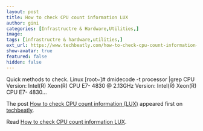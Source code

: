 ```yaml
---
layout: post
title: How to check CPU count information LUX
author: gini
categories: [Infrastructre & Hardware,Utilities,]
image: 
tags: [infrastructre & hardware,utilities,]
ext_url: https://www.techbeatly.com/how-to-check-cpu-count-information-lux/
show-avatar: true
featured: false
hidden: false
---
```


<p>Quick methods to check. Linux [root~]# dmidecode -t processor &#124;grep CPU Version: Intel(R) Xeon(R) CPU E7- 4830 @ 2.13GHz Version: Intel(R) Xeon(R) CPU E7- 4830&#46;&#46;&#46;</p>
<p>The post <a href="https://www.techbeatly.com/how-to-check-cpu-count-information-lux/">How to check CPU count information (LUX)</a> appeared first on <a href="https://www.techbeatly.com">techbeatly</a>.</p>

Read [How to check CPU count information LUX](https://www.techbeatly.com/how-to-check-cpu-count-information-lux/).
